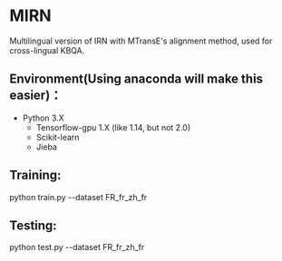 # MIRN
Multilingual version of IRN with MTransE's alignment method, used for cross-lingual KBQA.

## Environment(Using anaconda will make this easier)：
* Python 3.X 
    * Tensorflow-gpu 1.X (like 1.14, but not 2.0)
    * Scikit-learn
    * Jieba

## Training:
python train.py --dataset FR_fr_zh_fr
## Testing:
python test.py --dataset FR_fr_zh_fr
